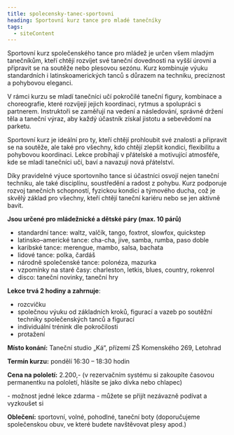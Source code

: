 ```yaml
---
title: spolecensky-tanec-sportovni
heading: Sportovní kurz tance pro mladé tanečníky
tags:
  - siteContent
---
```

Sportovní kurz společenského tance pro mládež je určen všem mladým tanečníkům, kteří chtějí rozvíjet své taneční dovednosti na vyšší úrovni a připravit se na soutěže nebo plesovou sezónu. Kurz kombinuje výuku standardních i latinskoamerických tanců s důrazem na techniku, preciznost a pohybovou eleganci.

V rámci kurzu se mladí tanečníci učí pokročilé taneční figury, kombinace a choreografie, které rozvíjejí jejich koordinaci, rytmus a spolupráci s partnerem. Instruktoři se zaměřují na vedení a následování, správné držení těla a taneční výraz, aby každý účastník získal jistotu a sebevědomí na parketu.

Sportovní kurz je ideální pro ty, kteří chtějí prohloubit své znalosti a připravit se na soutěže, ale také pro všechny, kdo chtějí zlepšit kondici, flexibilitu a pohybovou koordinaci. Lekce probíhají v přátelské a motivující atmosféře, kde se mladí tanečníci učí, baví a navazují nová přátelství.

Díky pravidelné výuce sportovního tance si účastníci osvojí nejen taneční techniku, ale také disciplínu, soustředění a radost z pohybu. Kurz podporuje rozvoj tanečních schopností, fyzickou kondici a týmového ducha, což je skvělý základ pro všechny, kteří chtějí taneční kariéru nebo se jen aktivně bavit.

**Jsou určené pro mládežnické a dětské páry (max. 10 párů)**

* standardní tance: waltz, valčík, tango, foxtrot, slowfox, quickstep 
* latinsko–americké tance: cha-cha, jive, samba, rumba, paso doble 
* karibské tance: merengue, mambo, salsa, bachata 
* lidové tance: polka, čardáš 
* národně společenské tance: polonéza, mazurka 
* vzpomínky na staré časy: charleston, letkis, blues, country, rokenrol 
* disco: taneční novinky, taneční hry 

**Lekce trvá 2 hodiny a zahrnuje**:

* rozcvičku
* společnou výuku od základních kroků, figurací a vazeb po soutěžní techniky společenských tanců a figurací
* individuální trénink dle pokročilosti
* protažení

**Místo konání:** Taneční studio „Ká“, přízemí ZŠ Komenského 269, Letohrad

**Termín kurzu:** pondělí 16:30 – 18:30 hodin 

**Cena na pololetí:** 2.200,- (v rezervačním systému si zakoupíte časovou permanentku na pololetí, hlásíte se jako dívka nebo chlapec) 

\- možnost jedné lekce zdarma - můžete se přijít nezávazně podívat a vyzkoušet si 

**Oblečení:** sportovní, volné, pohodlné, taneční boty (doporučujeme společenskou obuv, ve které budete navštěvovat plesy apod.)
